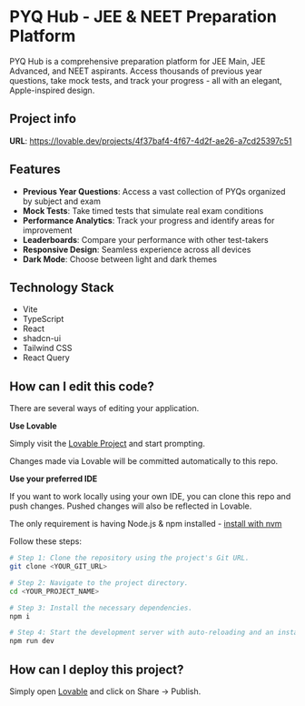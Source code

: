 
# PYQ Hub - JEE & NEET Preparation Platform

PYQ Hub is a comprehensive preparation platform for JEE Main, JEE Advanced, and NEET aspirants. Access thousands of previous year questions, take mock tests, and track your progress - all with an elegant, Apple-inspired design.

## Project info

**URL**: https://lovable.dev/projects/4f37baf4-4f67-4d2f-ae26-a7cd25397c51

## Features

- **Previous Year Questions**: Access a vast collection of PYQs organized by subject and exam
- **Mock Tests**: Take timed tests that simulate real exam conditions
- **Performance Analytics**: Track your progress and identify areas for improvement
- **Leaderboards**: Compare your performance with other test-takers
- **Responsive Design**: Seamless experience across all devices
- **Dark Mode**: Choose between light and dark themes

## Technology Stack

- Vite
- TypeScript
- React
- shadcn-ui
- Tailwind CSS
- React Query

## How can I edit this code?

There are several ways of editing your application.

**Use Lovable**

Simply visit the [Lovable Project](https://lovable.dev/projects/4f37baf4-4f67-4d2f-ae26-a7cd25397c51) and start prompting.

Changes made via Lovable will be committed automatically to this repo.

**Use your preferred IDE**

If you want to work locally using your own IDE, you can clone this repo and push changes. Pushed changes will also be reflected in Lovable.

The only requirement is having Node.js & npm installed - [install with nvm](https://github.com/nvm-sh/nvm#installing-and-updating)

Follow these steps:

```sh
# Step 1: Clone the repository using the project's Git URL.
git clone <YOUR_GIT_URL>

# Step 2: Navigate to the project directory.
cd <YOUR_PROJECT_NAME>

# Step 3: Install the necessary dependencies.
npm i

# Step 4: Start the development server with auto-reloading and an instant preview.
npm run dev
```

## How can I deploy this project?

Simply open [Lovable](https://lovable.dev/projects/4f37baf4-4f67-4d2f-ae26-a7cd25397c51) and click on Share -> Publish.
